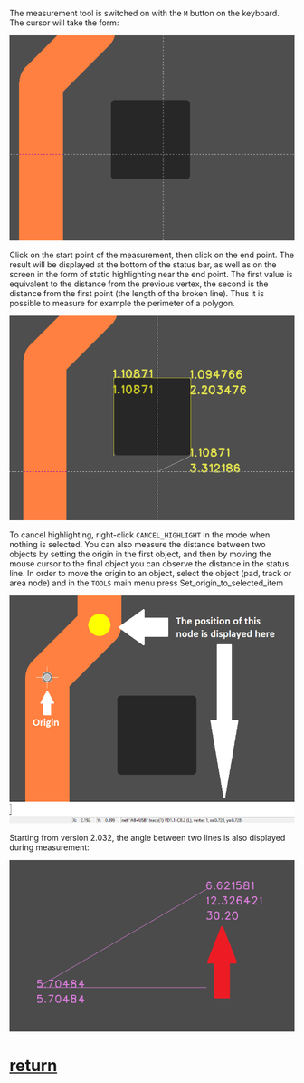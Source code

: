 The measurement tool is switched on with the `M` button on the keyboard. The cursor will take the form:

![](pictures/m_tool1.png)

Click on the start point of the measurement, then click on the end point. The result will be displayed at the bottom of the status bar, as well as on the screen in the form of static highlighting near the end point. The first value is equivalent to the distance from the previous vertex, the second is the distance from the first point (the length of the broken line). Thus it is possible to measure for example the perimeter of a polygon.

![](pictures/m_tool2.png)

To cancel highlighting, right-click `CANCEL_HIGHLIGHT` in the mode when nothing is selected. You can also measure the distance between two objects by setting the origin in the first object, and then by moving the mouse cursor to the final object you can observe the distance in the status line. In order to move the origin to an object, select the object (pad, track or area node) and in the `TOOLS` main menu press Set_origin_to_selected_item

![](pictures/m_tool3.png)

Starting from version 2.032, the angle between two lines is also displayed during measurement:

![](pictures/m_tool4.png)

# [return](How_to.md)
